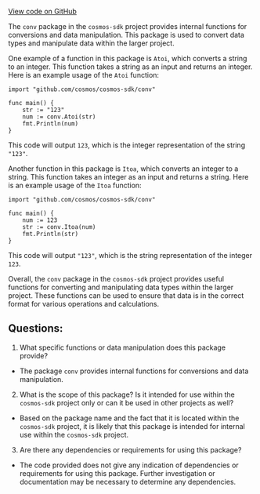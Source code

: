 [View code on GitHub](https://github.com/cosmos/cosmos-sdk/blob/main/x/upgrade/internal/conv/doc.go)

The `conv` package in the `cosmos-sdk` project provides internal functions for conversions and data manipulation. This package is used to convert data types and manipulate data within the larger project. 

One example of a function in this package is `Atoi`, which converts a string to an integer. This function takes a string as an input and returns an integer. Here is an example usage of the `Atoi` function:

```
import "github.com/cosmos/cosmos-sdk/conv"

func main() {
    str := "123"
    num := conv.Atoi(str)
    fmt.Println(num)
}
```

This code will output `123`, which is the integer representation of the string `"123"`. 

Another function in this package is `Itoa`, which converts an integer to a string. This function takes an integer as an input and returns a string. Here is an example usage of the `Itoa` function:

```
import "github.com/cosmos/cosmos-sdk/conv"

func main() {
    num := 123
    str := conv.Itoa(num)
    fmt.Println(str)
}
```

This code will output `"123"`, which is the string representation of the integer `123`. 

Overall, the `conv` package in the `cosmos-sdk` project provides useful functions for converting and manipulating data types within the larger project. These functions can be used to ensure that data is in the correct format for various operations and calculations.
## Questions: 
 1. What specific functions or data manipulation does this package provide?
- The package `conv` provides internal functions for conversions and data manipulation.

2. What is the scope of this package? Is it intended for use within the `cosmos-sdk` project only or can it be used in other projects as well?
- Based on the package name and the fact that it is located within the `cosmos-sdk` project, it is likely that this package is intended for internal use within the `cosmos-sdk` project.

3. Are there any dependencies or requirements for using this package?
- The code provided does not give any indication of dependencies or requirements for using this package. Further investigation or documentation may be necessary to determine any dependencies.